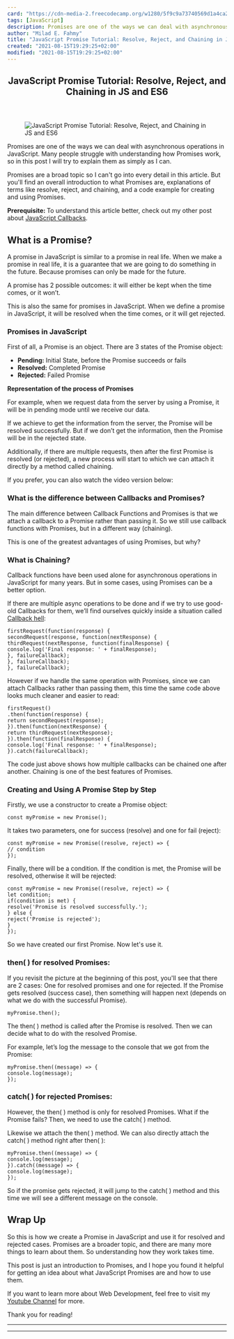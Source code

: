 ```yaml
---
card: "https://cdn-media-2.freecodecamp.org/w1280/5f9c9a73740569d1a4ca25b0.jpg"
tags: [JavaScript]
description: Promises are one of the ways we can deal with asynchronous op
author: "Milad E. Fahmy"
title: "JavaScript Promise Tutorial: Resolve, Reject, and Chaining in JS and ES6"
created: "2021-08-15T19:29:25+02:00"
modified: "2021-08-15T19:29:25+02:00"
---
```

<div class="site-wrapper">
<main id="site-main" class="site-main outer">
<div class="inner">
<article class="post-full post tag-javascript tag-promises ">
<header class="post-full-header">
<h1 class="post-full-title">JavaScript Promise Tutorial: Resolve, Reject, and Chaining in JS and ES6</h1>
</header>
<figure class="post-full-image">
<picture>
<source media="(max-width: 700px)" sizes="1px" srcset="data:image/gif;base64,R0lGODlhAQABAIAAAAAAAP///yH5BAEAAAAALAAAAAABAAEAAAIBRAA7 1w">
<source media="(min-width: 701px)" sizes="(max-width: 800px) 400px,
(max-width: 1170px) 700px,
1400px" srcset="https://cdn-media-2.freecodecamp.org/w1280/5f9c9a73740569d1a4ca25b0.jpg 300w,
https://cdn-media-2.freecodecamp.org/w1280/5f9c9a73740569d1a4ca25b0.jpg 600w,
https://cdn-media-2.freecodecamp.org/w1280/5f9c9a73740569d1a4ca25b0.jpg 1000w,
https://cdn-media-2.freecodecamp.org/w1280/5f9c9a73740569d1a4ca25b0.jpg 2000w">
<img onerror="this.style.display='none'" src="https://cdn-media-2.freecodecamp.org/w1280/5f9c9a73740569d1a4ca25b0.jpg" alt="JavaScript Promise Tutorial: Resolve, Reject, and Chaining in JS and ES6">
</picture>
</figure>
<section class="post-full-content">
<div class="post-content">
<p>Promises are one of the ways we can deal with asynchronous operations in JavaScript. Many people struggle with understanding how Promises work, so in this post I will try to explain them as simply as I can.</p>
<p>Promises are a broad topic so I can't go into every detail in this article. But you'll find an overall introduction to what Promises are, explanations of terms like resolve, reject, and chaining, and a code example for creating and using Promises.</p>
<p><strong>Prerequisite: </strong>To understand this article better, check out my other post about <a href="/news/javascript-callback-functions-what-are-callbacks-in-js-and-how-to-use-them/">JavaScript Callbacks</a>.</p>
<h2 id="what-is-a-promise">What is a Promise?</h2>
<p>A promise in JavaScript is similar to a promise in real life. When we make a promise in real life, it is a guarantee that we are going to do something in the future. Because promises can only be made for the future.</p>
<p>A promise has 2 possible outcomes: it will either be kept when the time comes, or it won’t. </p>
<p>This is also the same for promises in JavaScript. When we define a promise in JavaScript, it will be resolved when the time comes, or it will get rejected.</p>
<h3 id="promises-in-javascript">Promises in JavaScript</h3>
<p>First of all, a Promise is an object. There are 3 states of the Promise object:</p>
<ul>
<li><strong>Pending:</strong> Initial State, before the Promise succeeds or fails</li>
<li><strong>Resolved:</strong> Completed Promise</li>
<li><strong>Rejected:</strong> Failed Promise</li>
</ul>
<figcaption><strong>Representation of the process of Promises</strong></figcaption>
</figure>
<p>For example, when we request data from the server by using a Promise, it will be in pending mode until we receive our data.</p>
<p>If we achieve to get the information from the server, the Promise will be resolved successfully. But if we don’t get the information, then the Promise will be in the rejected state.</p>
<p>Additionally, if there are multiple requests, then after the first Promise is resolved (or rejected), a new process will start to which we can attach it directly by a method called chaining.</p>
<p>If you prefer, you can also watch the video version below:</p>
<h3 id="what-is-the-difference-between-callbacks-and-promises">What is the difference between Callbacks and Promises?</h3>
<p>The main difference between Callback Functions and Promises is that we attach a callback to a Promise rather than passing it. So we still use callback functions with Promises, but in a different way (chaining). </p>
<p>This is one of the greatest advantages of using Promises, but why?</p>
<h3 id="what-is-chaining">What is Chaining?</h3>
<p>Callback functions have been used alone for asynchronous operations in JavaScript for many years. But in some cases, using Promises can be a better option.</p>
<p>If there are multiple async operations to be done and if we try to use good-old Callbacks for them, we’ll find ourselves quickly inside a situation called <a href="http://callbackhell.com/">Callback hell</a>:</p><pre><code class="language-javascript">firstRequest(function(response) {
secondRequest(response, function(nextResponse) {
thirdRequest(nextResponse, function(finalResponse) {
console.log('Final response: ' + finalResponse);
}, failureCallback);
}, failureCallback);
}, failureCallback);</code></pre>
<p>However if we handle the same operation with Promises, since we can attach Callbacks rather than passing them, this time the same code above looks much cleaner and easier to read:</p><pre><code class="language-javascript">firstRequest()
.then(function(response) {
return secondRequest(response);
}).then(function(nextResponse) {
return thirdRequest(nextResponse);
}).then(function(finalResponse) {
console.log('Final response: ' + finalResponse);
}).catch(failureCallback);</code></pre>
<p>The code just above shows how multiple callbacks can be chained one after another. Chaining is one of the best features of Promises.</p>
<h3 id="creating-and-using-a-promise-step-by-step">Creating and Using A Promise Step by Step</h3>
<p>Firstly, we use a constructor to create a Promise object:</p><pre><code class="language-javascript">const myPromise = new Promise();</code></pre>
<p>It takes two parameters, one for success (resolve) and one for fail (reject):</p><pre><code class="language-javascript">const myPromise = new Promise((resolve, reject) =&gt; {
// condition
});</code></pre>
<p>Finally, there will be a condition. If the condition is met, the Promise will be resolved, otherwise it will be rejected:</p><pre><code class="language-javascript">const myPromise = new Promise((resolve, reject) =&gt; {
let condition;
if(condition is met) {
resolve('Promise is resolved successfully.');
} else {
reject('Promise is rejected');
}
});</code></pre>
<p>So we have created our first Promise. Now let's use it.</p>
<h3 id="then-for-resolved-promises-">then( ) for resolved Promises:</h3>
<p>If you revisit the picture at the beginning of this post, you'll see that there are 2 cases: One for resolved promises and one for rejected. If the Promise gets resolved (success case), then something will happen next (depends on what we do with the successful Promise).</p><pre><code class="language-javascript">myPromise.then();</code></pre>
<p>The then( ) method is called after the Promise is resolved. Then we can decide what to do with the resolved Promise. </p>
<p>For example, let’s log the message to the console that we got from the Promise:</p><pre><code class="language-javascript">myPromise.then((message) =&gt; {
console.log(message);
});</code></pre>
<h3 id="catch-for-rejected-promises-">catch( ) for rejected Promises:</h3>
<p>However, the then( ) method is only for resolved Promises. What if the Promise fails? Then, we need to use the catch( ) method.</p>
<p>Likewise we attach the then( ) method. We can also directly attach the catch( ) method right after then( ):</p><pre><code class="language-javascript">myPromise.then((message) =&gt; {
console.log(message);
}).catch((message) =&gt; {
console.log(message);
});</code></pre>
<p>So if the promise gets rejected, it will jump to the catch( ) method and this time we will see a different message on the console.</p>
<h2 id="wrap-up">Wrap Up</h2>
<p>So this is how we create a Promise in JavaScript and use it for resolved and rejected cases. Promises are a broader topic, and there are many more things to learn about them. So understanding how they work takes time. </p>
<p>This post is just an introduction to Promises, and I hope you found it helpful for getting an idea about what JavaScript Promises are and how to use them. </p>
<p>If you want to learn more about Web Development, feel free to visit my <a href="https://www.youtube.com/channel/UC1EgYPCvKCXFn8HlpoJwY3Q?view_as=subscriber">Youtube Channel</a> for more.</p>
<p>Thank you for reading!</p>
</div>
<hr>
<hr>
</section>
</article>
</div>
</main>
</div>
<!-- Google Tag Manager (noscript) -->
<!-- End Google Tag Manager (noscript) -->
